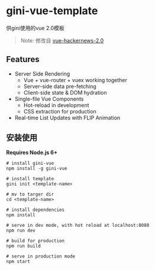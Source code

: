 # gini-vue-template

供gini使用的vue 2.0模板

> Note: 修改自 [vue-hackernews-2.0](https://github.com/vuejs/vue-hackernews-2.0)

## Features

- Server Side Rendering
  - Vue + vue-router + vuex working together
  - Server-side data pre-fetching
  - Client-side state & DOM hydration
- Single-file Vue Components
  - Hot-reload in development
  - CSS extraction for production
- Real-time List Updates with FLIP Animation

## 安装使用

**Requires Node.js 6+**

``` base
# install gini-vue
npm install -g gini-vue

# install template
gini init <template-name>

# mv to targer dir
cd <template-name>

# install dependencies
npm install

# serve in dev mode, with hot reload at localhost:8080
npm run dev

# build for production
npm run build

# serve in production mode
npm start
```
